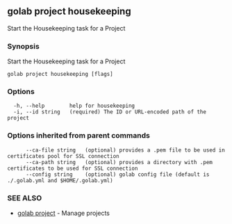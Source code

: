 ## golab project housekeeping

Start the Housekeeping task for a Project

### Synopsis


Start the Housekeeping task for a Project

```
golab project housekeeping [flags]
```

### Options

```
  -h, --help        help for housekeeping
  -i, --id string   (required) The ID or URL-encoded path of the project
```

### Options inherited from parent commands

```
      --ca-file string   (optional) provides a .pem file to be used in certificates pool for SSL connection
      --ca-path string   (optional) provides a directory with .pem certificates to be used for SSL connection
      --config string    (optional) golab config file (default is ./.golab.yml and $HOME/.golab.yml)
```

### SEE ALSO
* [golab project](golab_project.md)	 - Manage projects

